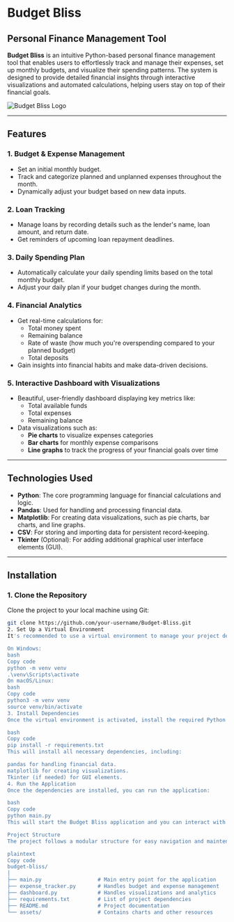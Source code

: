 # Budget Bliss

## Personal Finance Management Tool

**Budget Bliss** is an intuitive Python-based personal finance management tool that enables users to effortlessly track and manage their expenses, set up monthly budgets, and visualize their spending patterns. The system is designed to provide detailed financial insights through interactive visualizations and automated calculations, helping users stay on top of their financial goals.

![Budget Bliss Logo](images/logo.png)  <!-- Add your project logo image here -->

---

## Features

### 1. **Budget & Expense Management**
   - Set an initial monthly budget.
   - Track and categorize planned and unplanned expenses throughout the month.
   - Dynamically adjust your budget based on new data inputs.

### 2. **Loan Tracking**
   - Manage loans by recording details such as the lender's name, loan amount, and return date.
   - Get reminders of upcoming loan repayment deadlines.

### 3. **Daily Spending Plan**
   - Automatically calculate your daily spending limits based on the total monthly budget.
   - Adjust your daily plan if your budget changes during the month.

### 4. **Financial Analytics**
   - Get real-time calculations for:
     - Total money spent
     - Remaining balance
     - Rate of waste (how much you're overspending compared to your planned budget)
     - Total deposits
   - Gain insights into financial habits and make data-driven decisions.

### 5. **Interactive Dashboard with Visualizations**
   - Beautiful, user-friendly dashboard displaying key metrics like:
     - Total available funds
     - Total expenses
     - Remaining balance
   - Data visualizations such as:
     - **Pie charts** to visualize expenses categories
     - **Bar charts** for monthly expense comparisons
     - **Line graphs** to track the progress of your financial goals over time

---

## Technologies Used

- **Python**: The core programming language for financial calculations and logic.
- **Pandas**: Used for handling and processing financial data.
- **Matplotlib**: For creating data visualizations, such as pie charts, bar charts, and line graphs.
- **CSV**: For storing and importing data for persistent record-keeping.
- **Tkinter** (Optional): For adding additional graphical user interface elements (GUI).

---

## Installation

### 1. **Clone the Repository**

Clone the project to your local machine using Git:

```bash
git clone https://github.com/your-username/Budget-Bliss.git
2. Set Up a Virtual Environment
It's recommended to use a virtual environment to manage your project dependencies:

On Windows:
bash
Copy code
python -m venv venv
.\venv\Scripts\activate
On macOS/Linux:
bash
Copy code
python3 -m venv venv
source venv/bin/activate
3. Install Dependencies
Once the virtual environment is activated, install the required Python libraries using the requirements.txt file:

bash
Copy code
pip install -r requirements.txt
This will install all necessary dependencies, including:

pandas for handling financial data.
matplotlib for creating visualizations.
Tkinter (if needed) for GUI elements.
4. Run the Application
Once the dependencies are installed, you can run the application:

bash
Copy code
python main.py
This will start the Budget Bliss application and you can interact with the system to track and manage your expenses.

Project Structure
The project follows a modular structure for easy navigation and maintenance:

plaintext
Copy code
budget-bliss/
│
├── main.py                  # Main entry point for the application
├── expense_tracker.py       # Handles budget and expense management
├── dashboard.py             # Handles visualizations and analytics
├── requirements.txt         # List of project dependencies
├── README.md                # Project documentation
└── assets/                  # Contains charts and other resources

